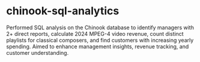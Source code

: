 # chinook-sql-analytics
Performed SQL analysis on the Chinook database to identify managers with 2+ direct reports, calculate 2024 MPEG-4 video revenue, count distinct playlists for classical composers, and find customers with increasing yearly spending. Aimed to enhance management insights, revenue tracking, and customer understanding.
